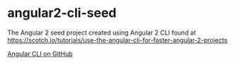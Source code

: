 # angular2-cli-seed

The Angular 2 seed project created using Angular 2 CLI found at <https://scotch.io/tutorials/use-the-angular-cli-for-faster-angular-2-projects>

[Angular CLI on GitHub](https://github.com/angular/angular-cli)
